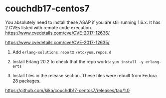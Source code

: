 # couchdb17-centos7

You absolutely need to install these ASAP if you are still running 1.6.x. It has 2 CVEs listed with remote code execution.
https://www.cvedetails.com/cve/CVE-2017-12636/

https://www.cvedetails.com/cve/CVE-2017-12635/

1. Add `erlang-solutions.repo` to `/etc/yum.repos.d`

2. Install Erlang 20.2 to check that the repo works:
   `yum install -y erlang-erts`

3. Install files in the release section. These files were rebuilt from Fedora 28 packages.

https://github.com/kika/couchdb17-centos7/releases/tag/1.0
